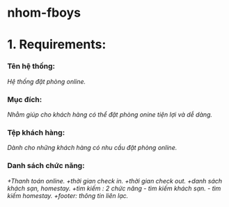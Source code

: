 # nhom-fboys

# 1. Requirements:
### Tên hệ thống:  
_Hệ thống đặt phòng online._
### Mục đích:
_Nhằm giúp cho khách hàng có thể đặt phòng onine tiện lợi và dễ dàng._
### Tệp khách hàng: ### 
_Dành cho những khách hàng có nhu cầu đặt phòng online._
### Danh sách chức năng:  
_+Thanh toán online._
_+thời gian check in._
_+thời gian check out._
_+danh sách khách sạn, homestay._
_+tìm kiếm : 2 chức năng_
  _- tìm kiếm khách sạn._
  _- tìm kiếm homestay._
_+footer: thông tin liên lạc._ 

